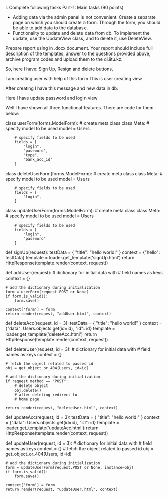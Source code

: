 I.	Complete following tasks Part-1: Main tasks (90 points)

 

- Adding data via the admin panel is not convenient. Create a separate page on which you should create a form. Through the form, you should be able to add data to the database.
 - Functionality to update and delete data from db. To implement the update, use the UpdateView class, and to delete it, use DeleteView.

Prepare report using in .docx document. Your report should include full description of the templates, answer to the questions provided above, archive program codes and upload them to the dl.iitu.kz.

 

So, here I have: Sign Up, Resign and delete buttons,
 
I am creating user with help of this form
This is user creating view
  
After creating I have this message and new data in db.

 
Here I have update password and login view

 
  
Well I have shown all three functional features.
There are code for them below:


class userForm(forms.ModelForm):
    # create meta class
    class Meta:
        # specify model to be used
        model = Users

        # specify fields to be used
        fields = [
            "login",
            "password",
            "type",
            "bank_acc_id"
        ]


class deleteUserForm(forms.ModelForm):
    # create meta class
    class Meta:
        # specify model to be used
        model = Users

        # specify fields to be used
        fields = [
            "login",
        ]


class updateUserForm(forms.ModelForm):
    # create meta class
    class Meta:
        # specify model to be used
        model = Users

        # specify fields to be used
        fields = [
            "login",
            "password"
        ]







def signUp(request):
    testData = {
        "title": "hello world!"
    }
    context = {"hello": testData}
    template = loader.get_template('signUp.html')
    return HttpResponse(template.render(context, request))


def addUser(request):
    # dictionary for initial data with
    # field names as keys
    context = {}

    # add the dictionary during initialization
    form = userForm(request.POST or None)
    if form.is_valid():
        form.save()

    context['form'] = form
    return render(request, "addUser.html", context)


def deleteAcc(request, id = 3):
    testData = {
        "title": "hello world!"
    }
    context = {"data": Users.objects.get(id=id), "id": id}
    template = loader.get_template('deleteAcc.html')
    return HttpResponse(template.render(context, request))


def deleteUser(request, id = 3):
    # dictionary for initial data with
    # field names as keys
    context = {}

    # fetch the object related to passed id
    obj = get_object_or_404(Users, id=id)

    # add the dictionary during initialization
    if request.method == "POST":
        # delete object
        obj.delete()
        # after deleting redirect to
        # home page

    return render(request, "deleteUser.html", context)


def updateAcc(request, id = 3):
    testData = {
        "title": "hello world!"
    }
    context = {"data": Users.objects.get(id=id), "id": id}
    template = loader.get_template('updateAcc.html')
    return HttpResponse(template.render(context, request))


def updateUser(request, id = 3):
    # dictionary for initial data with
    # field names as keys
    context = {}
    # fetch the object related to passed id
    obj = get_object_or_404(Users, id=id)

    # add the dictionary during initialization
    form = updateUserForm(request.POST or None, instance=obj)
    if form.is_valid():
        form.save()

    context['form'] = form
    return render(request, "updateUser.html", context)



